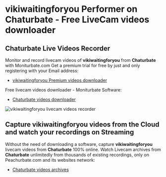 # vikiwaitingforyou Performer on Chaturbate - Free LiveCam videos downloader

## Chaturbate Live Videos Recorder

Monitor and record livecam videos of **vikiwaitingforyou** from **Chaturbate** with Moniturbate.com
Get a premium trial for free by just and only registering with your Email address:
* [vikiwaitingforyou Premium videos downloader](https://moniturbate.com/request-demo-licence-key.html)

Free livecam videos downloader - Moniturbate Software:
* [Chaturbate videos downloader](https://moniturbate.com/moniturbate-download-software.html)

![vikiwaitingforyou livecam videos recorder](https://peachurnet.com/templates/moniturbate-software.png)


## Capture vikiwaitingforyou videos from the Cloud and watch your recordings on Streaming

Without the need of downloading a software, capture **vikiwaitingforyou** livecam videos from **Chaturbate** 100% online.
Watch Livecam archives from **Chaturbate** unlimitedly from thousands of existing recordings, only on Peachurbate.com and its websites network:
* [Chaturbate videos archives](https://peachurnet.com/)